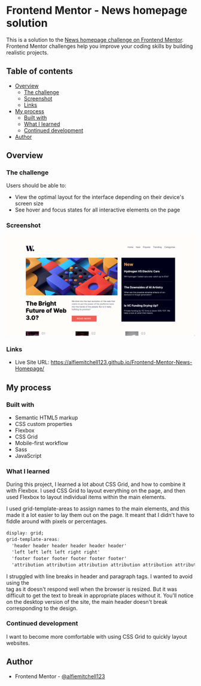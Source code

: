 # Frontend Mentor - News homepage solution

This is a solution to the [News homepage challenge on Frontend Mentor](https://www.frontendmentor.io/challenges/news-homepage-H6SWTa1MFl). Frontend Mentor challenges help you improve your coding skills by building realistic projects. 

## Table of contents

- [Overview](#overview)
  - [The challenge](#the-challenge)
  - [Screenshot](#screenshot)
  - [Links](#links)
- [My process](#my-process)
  - [Built with](#built-with)
  - [What I learned](#what-i-learned)
  - [Continued development](#continued-development)
- [Author](#author)

## Overview

### The challenge

Users should be able to:

- View the optimal layout for the interface depending on their device's screen size
- See hover and focus states for all interactive elements on the page

### Screenshot

![](assets/images/screenshot-desktop.jpg)

### Links

- Live Site URL: https://alfiemitchell123.github.io/Frontend-Mentor-News-Homepage/

## My process

### Built with

- Semantic HTML5 markup
- CSS custom properties
- Flexbox
- CSS Grid
- Mobile-first workflow
- Sass
- JavaScript

### What I learned

During this project, I learned a lot about CSS Grid, and how to combine it with Flexbox. I used CSS Grid to layout everything on the page, and then used Flexbox to layout individual items within the main elements.

I used grid-template-areas to assign names to the main elements, and this made it a lot easier to lay them out on the page. It meant that I didn't have to fiddle around with pixels or percentages.

```css
display: grid;
grid-template-areas:
  'header header header header header header'
  'left left left left right right'
  'footer footer footer footer footer footer'
  'attribution attribution attribution attribution attribution attribution';
```

I struggled with line breaks in header and paragraph tags. I wanted to avoid using the <br> tag as it doesn't respond well when the browser is resized. But it was difficult to get the text to break in appropriate places without it. You'll notice on the desktop version of the site, the main header doesn't break corresponding to the design.

### Continued development

I want to become more comfortable with using CSS Grid to quickly layout websites.

## Author

- Frontend Mentor - [@alfiemitchell123](https://www.frontendmentor.io/profile/alfiemitchell123)
